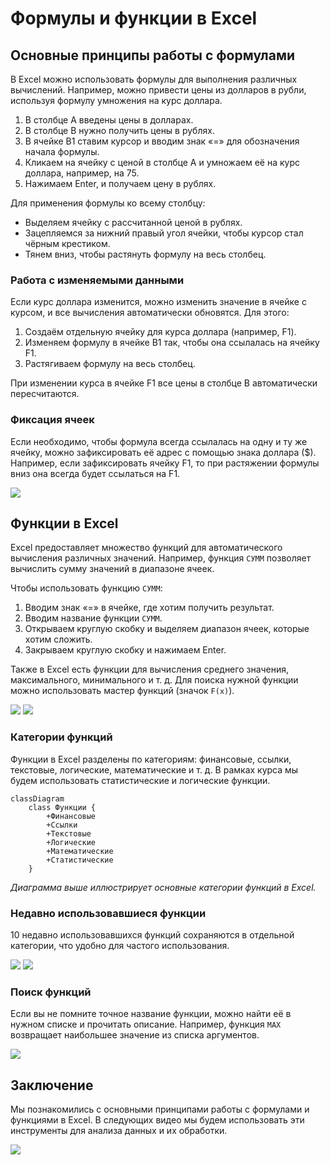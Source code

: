 # Формулы и функции в Excel

## Основные принципы работы с формулами

В Excel можно использовать формулы для выполнения различных вычислений. Например, можно привести цены из долларов в рубли, используя формулу умножения на курс доллара.

1. В столбце A введены цены в долларах.
2. В столбце B нужно получить цены в рублях.
3. В ячейке B1 ставим курсор и вводим знак «=» для обозначения начала формулы.
4. Кликаем на ячейку с ценой в столбце A и умножаем её на курс доллара, например, на 75.
5. Нажимаем Enter, и получаем цену в рублях.

Для применения формулы ко всему столбцу:

- Выделяем ячейку с рассчитанной ценой в рублях.
- Зацепляемся за нижний правый угол ячейки, чтобы курсор стал чёрным крестиком.
- Тянем вниз, чтобы растянуть формулу на весь столбец.

### Работа с изменяемыми данными

Если курс доллара изменится, можно изменить значение в ячейке с курсом, и все вычисления автоматически обновятся. Для этого:

1. Создаём отдельную ячейку для курса доллара (например, F1).
2. Изменяем формулу в ячейке B1 так, чтобы она ссылалась на ячейку F1.
3. Растягиваем формулу на весь столбец.

При изменении курса в ячейке F1 все цены в столбце B автоматически пересчитаются.

### Фиксация ячеек

Если необходимо, чтобы формула всегда ссылалась на одну и ту же ячейку, можно зафиксировать её адрес с помощью знака доллара ($). Например, если зафиксировать ячейку F1, то при растяжении формулы вниз она всегда будет ссылаться на F1.

![](images/LEC_02_PART_07_P/000299s_top_9.jpg)

## Функции в Excel

Excel предоставляет множество функций для автоматического вычисления различных значений. Например, функция `СУММ` позволяет вычислить сумму значений в диапазоне ячеек.

Чтобы использовать функцию `СУММ`:

1. Вводим знак «=» в ячейке, где хотим получить результат.
2. Вводим название функции `СУММ`.
3. Открываем круглую скобку и выделяем диапазон ячеек, которые хотим сложить.
4. Закрываем круглую скобку и нажимаем Enter.

Также в Excel есть функции для вычисления среднего значения, максимального, минимального и т. д. Для поиска нужной функции можно использовать мастер функций (значок `F(x)`).

![](images/LEC_02_PART_07_P/000448s_top_5.jpg) ![](images/LEC_02_PART_07_P/000458s_top_6.jpg)

### Категории функций

Функции в Excel разделены по категориям: финансовые, ссылки, текстовые, логические, математические и т. д. В рамках курса мы будем использовать статистические и логические функции.

```mermaid
classDiagram
    class Функции {
        +Финансовые
        +Ссылки
        +Текстовые
        +Логические
        +Математические
        +Статистические
    }
```

*Диаграмма выше иллюстрирует основные категории функций в Excel.*

### Недавно использовавшиеся функции

10 недавно использовавшихся функций сохраняются в отдельной категории, что удобно для частого использования.

![](images/LEC_02_PART_07_P/000498s_top_8.jpg) ![](images/LEC_02_PART_07_P/000488s_top_10.jpg)

### Поиск функций

Если вы не помните точное название функции, можно найти её в нужном списке и прочитать описание. Например, функция `MAX` возвращает наибольшее значение из списка аргументов.

![](images/LEC_02_PART_07_P/000508s_top_3.jpg)

## Заключение

Мы познакомились с основными принципами работы с формулами и функциями в Excel. В следующих видео мы будем использовать эти инструменты для анализа данных и их обработки.

![](images/LEC_02_PART_07_P/000528s_top_1.jpg)